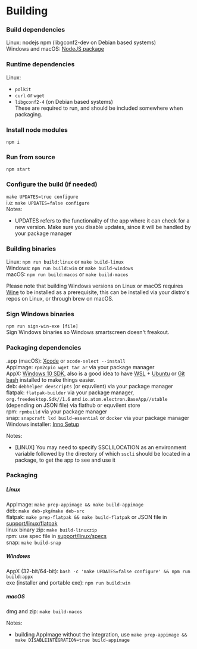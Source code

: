 # Building
### Build dependencies
Linux: nodejs npm (libgconf2-dev on Debian based systems)  
Windows and macOS: [NodeJS package](https://nodejs.org/en/download)  

### Runtime dependencies
Linux:  
- `polkit`  
- `curl` or `wget`  
- `libgconf2-4` (on Debian based systems)  
These are required to run, and should be included somewhere when packaging.  

### Install node modules
`npm i`  

### Run from source
`npm start`  

### Configure the build (if needed)
`make UPDATES=true configure`  
i.e: `make UPDATES=false configure`  
Notes:
- UPDATES refers to the functionality of the app where it can check for a new version. Make sure you disable updates, since it will be handled by your package manager

### Building binaries
Linux: `npm run build:linux` or `make build-linux`  
Windows: `npm run build:win` or `make build-windows`  
macOS: `npm run build:macos` or `make build-macos`  

Please note that building Windows versions on Linux or macOS requires [Wine](https://www.winehq.org) to be installed as a prerequisite, this can be installed via your distro's repos on Linux, or through brew on macOS.  

### Sign Windows binaries
`npm run sign-win-exe [file]`  
Sign Windows binaries so Windows smartscreen doesn't freakout.  

### Packaging dependencies
.app (macOS): [Xcode](https://itunes.apple.com/app/xcode/id497799835) or `xcode-select --install`  
AppImage: `rpm2cpio wget tar ar` via your package manager  
AppX: [Windows 10 SDK](https://developer.microsoft.com/en-us/windows/downloads/windows-10-sdk), also is a good idea to have [WSL](https://docs.microsoft.com/en-us/windows/wsl/install-win10) + [Ubuntu](https://www.microsoft.com/en-us/p/ubuntu/9nblggh4msv6?activetab=pivot:overviewtab) or [Git bash](https://git-scm.com/downloads) installed to make things easier.  
deb: `debhelper devscripts` (or equvilent) via your package manager  
flatpak: `flatpak-builder` via your package manager, `org.freedesktop.Sdk//1.6` and `io.atom.electron.BaseApp//stable` (depending on JSON file) via flathub or equvilent store  
rpm: `rpmbuild` via your package manager  
snap: `snapcraft lxd build-essential` or `docker` via your package manager  
Windows installer: [Inno Setup](http://www.jrsoftware.org/isinfo.php)  

Notes:
- [LINUX] You may need to specify SSCLILOCATION as an environment variable followed by the directory of which `sscli` should be located in a package, to get the app to see and use it

### Packaging
##### Linux
AppImage: `make prep-appimage && make build-appimage`  
deb: `make deb-pkg`/`make deb-src`  
flatpak: `make prep-flatpak && make build-flatpak` or JSON file in [support/linux/flatpak](support/linux/flatpak)  
linux binary zip: `make build-linuxzip`  
rpm: use spec file in [support/linux/specs](support/linux/specs)  
snap: `make build-snap`  

##### Windows
AppX (32-bit/64-bit): `bash -c 'make UPDATES=false configure' && npm run build:appx`  
exe (installer and portable exe): `npm run build:win`  

##### macOS
dmg and zip: `make build-macos`  

Notes:
- building AppImage without the integration, use `make prep-appimage && make DISABLEINTEGRATION=true build-appimage`  
